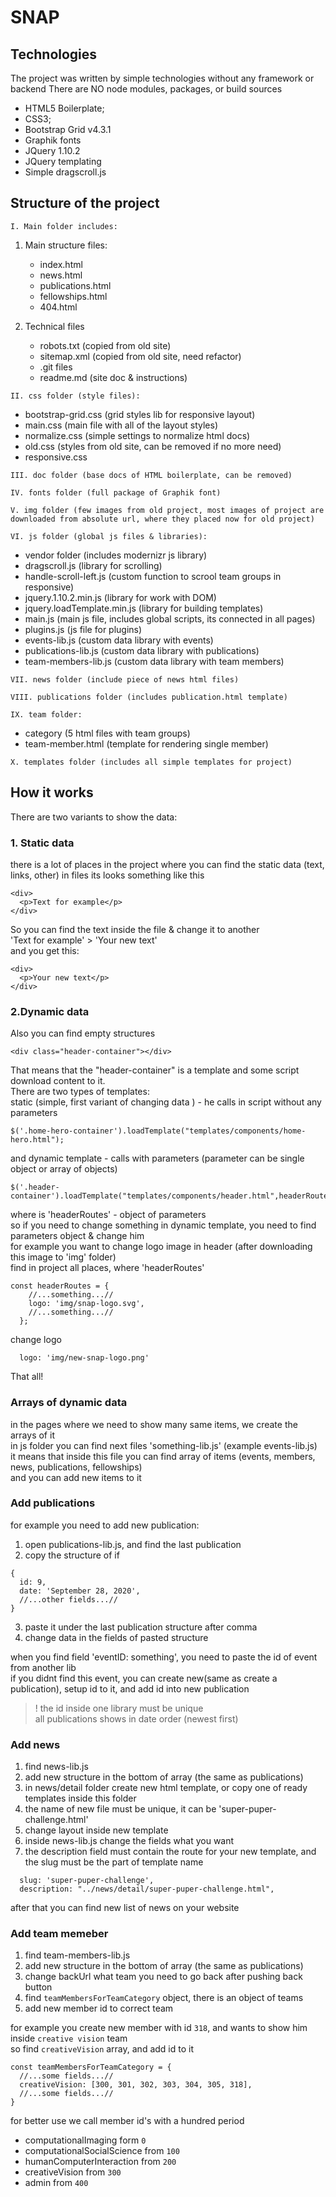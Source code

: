 # SNAP

## Technologies

The project was written by simple technologies without any framework or backend
There are NO node modules, packages, or build sources

- HTML5 Boilerplate;
- CSS3;
- Bootstrap Grid v4.3.1
- Graphik fonts
- JQuery 1.10.2
- JQuery templating
- Simple dragscroll.js

## Structure of the project

`I. Main folder includes:`
1. Main structure files:
     - index.html
     - news.html
     - publications.html
     - fellowships.html
     - 404.html<br>

2. Technical files
     - robots.txt (copied from old site)
     - sitemap.xml (copied from old site, need refactor)
     - .git files
     - readme.md (site doc & instructions)

`II. css folder (style files):`
  - bootstrap-grid.css (grid styles lib for responsive layout)
  - main.css (main file with all of the layout styles)
  - normalize.css (simple settings to normalize html docs)
  - old.css (styles from old site, can be removed if no more need)
  - responsive.css

`III. doc folder (base docs of HTML boilerplate, can be removed)`

`IV. fonts folder (full package of Graphik font)`

`V. img folder (few images from old project, most images of project are downloaded from absolute url, where they placed now for old project)`

`VI. js folder (global js files & libraries):`
  - vendor folder (includes modernizr js library)
  - dragscroll.js (library for scrolling)
  - handle-scroll-left.js (custom function to scrool team groups in responsive)
  - jquery.1.10.2.min.js (library for work with DOM)
  - jquery.loadTemplate.min.js (library for building templates)
  - main.js (main js file, includes global scripts, its connected in all pages)
  - plugins.js (js file for plugins)
  - events-lib.js (custom data library with events)
  - publications-lib.js (custom data library with publications)
  - team-members-lib.js (custom data library with team members)

`VII. news folder (include piece of news html files)`

`VIII. publications folder (includes publication.html template)`

`IX. team folder:`
  - category (5 html files with team groups)
  - team-member.html (template for rendering single member)

`X. templates folder (includes all simple templates for project)`

## How it works

There are two variants to show the data:
### 1. Static data
there is a lot of places in the project where you can find the static data (text, links, other)
in files its looks something like this
````
<div>
  <p>Text for example</p>
</div>
````
So you can find the text inside the file & change it to another
<br>
'Text for example' > 'Your new text'
<br>
and you get this:
````
<div>
  <p>Your new text</p>
</div>
````

### 2.Dynamic data
Also you can find empty structures
````
<div class="header-container"></div>
````
That means that the "header-container" is a template and some script download content to it.
<br>
There are two types of templates:
<br>
static (simple, first variant of changing data ) - he calls in script without any parameters
````
$('.home-hero-container').loadTemplate("templates/components/home-hero.html");
````
and dynamic template - calls with parameters (parameter can be single object or array of objects)
````
$('.header-container').loadTemplate("templates/components/header.html",headerRoutes);
````
where is 'headerRoutes' - object of parameters
<br>
so if you need to change something in dynamic template, you need to find parameters object & change him
<br>
for example you want to change logo image in header (after downloading this image to 'img' folder)
<br>
find in project all places, where 'headerRoutes'
````
const headerRoutes = {
    //...something...//
    logo: 'img/snap-logo.svg',
    //...something...//
  };
````
change logo
````
  logo: 'img/new-snap-logo.png'
````
That all!
<br>

### Arrays of dynamic data
in the pages where we need to show many same items, we create the arrays of it
<br>
in js folder you can find next files 'something-lib.js' (example events-lib.js)
<br>
it means that inside this file you can find array of items (events, members, news, publications, fellowships)
<br>
and you can add new items to it
<br>
### Add publications
for example you need to add new publication:
1) open publications-lib.js, and find the last publication
2) copy the structure of if
````
{
  id: 9,
  date: 'September 28, 2020',
  //...other fields...//
}
````
3) paste it under the last publication structure after comma
4) change data in the fields of pasted structure

when you find field 'eventID: something', you need to paste the id of event from another lib
<br>
if you didnt find this event, you can create new(same as create a publication), setup id to it, and add id into new publication

> ! the id inside one library must be unique
> <br>
> all publications shows in date order (newest first)

### Add news
1) find news-lib.js
2) add new structure in the bottom of array (the same as publications)
3) in news/detail folder create new html template, or copy one of ready templates inside this folder
4) the name of new file must be unique, it can be 'super-puper-challenge.html'
5) change layout inside new template
6) inside news-lib.js change the fields what you want
7) the description field must contain the route for your new template, and the slug must be the part of template name
````
  slug: 'super-puper-challenge',
  description: "../news/detail/super-puper-challenge.html",
````
after that you can find new list of news on your website

### Add team memeber
1) find team-members-lib.js
2) add new structure in the bottom of array (the same as publications)
3) change backUrl what team you need to go back after pushing back button
4) find `teamMembersForTeamCategory` object, there is an object of teams
5) add new member id to correct team

for example you create new member with id `318`, and wants to show him inside `creative vision` team
<br>
so find `creativeVision` array, and add id to it
````
const teamMembersForTeamCategory = {
  //...some fields...//
  creativeVision: [300, 301, 302, 303, 304, 305, 318],
  //...some fields...//
}
````

for better use we call member id's with a hundred period

- computationalImaging form `0`
- computationalSocialScience from `100`
- humanComputerInteraction from `200`
- creativeVision from `300`
- admin from `400`



